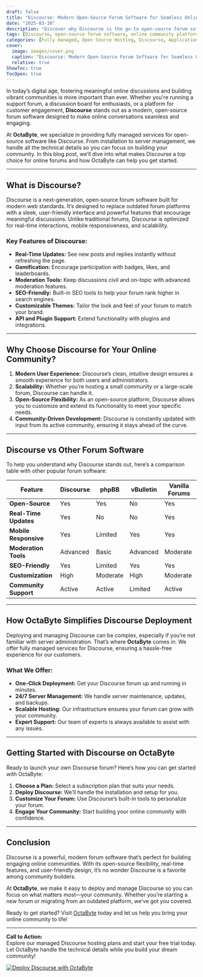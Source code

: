 ```yaml
---
draft: false
title: "Discourse: Modern Open-Source Forum Software for Seamless Online Discussions"
date: "2025-03-10"
description: "Discover why Discourse is the go-to open-source forum software for building modern, engaging, and scalable online communities. Learn how OctaByte can help you deploy and manage Discourse effortlessly."
tags: [Discourse, open-source forum software, online community platform, managed Discourse hosting, Discourse vs other forum software, OctaByte, open-source software hosting, forum software comparison]
categories: [Fully managed, Open Source Hosting, Discourse, Applications, Forum Community]
cover:
  image: images/cover.png
  caption: "Discourse: Modern Open-Source Forum Software for Seamless Online Discussions"
  relative: true
ShowToc: true
TocOpen: true
---
```



In today’s digital age, fostering meaningful online discussions and building vibrant communities is more important than ever. Whether you're running a support forum, a discussion board for enthusiasts, or a platform for customer engagement, **Discourse** stands out as a modern, open-source forum software designed to make online conversations seamless and engaging.

At **OctaByte**, we specialize in providing fully managed services for open-source software like Discourse. From installation to server management, we handle all the technical details so you can focus on building your community. In this blog post, we’ll dive into what makes Discourse a top choice for online forums and how OctaByte can help you get started.

---

## What is Discourse?

Discourse is a next-generation, open-source forum software built for modern web standards. It’s designed to replace outdated forum platforms with a sleek, user-friendly interface and powerful features that encourage meaningful discussions. Unlike traditional forums, Discourse is optimized for real-time interactions, mobile responsiveness, and scalability.

### Key Features of Discourse:
- **Real-Time Updates:** See new posts and replies instantly without refreshing the page.
- **Gamification:** Encourage participation with badges, likes, and leaderboards.
- **Moderation Tools:** Keep discussions civil and on-topic with advanced moderation features.
- **SEO-Friendly:** Built-in SEO tools to help your forum rank higher in search engines.
- **Customizable Themes:** Tailor the look and feel of your forum to match your brand.
- **API and Plugin Support:** Extend functionality with plugins and integrations.

---

## Why Choose Discourse for Your Online Community?

1. **Modern User Experience:** Discourse’s clean, intuitive design ensures a smooth experience for both users and administrators.
2. **Scalability:** Whether you’re hosting a small community or a large-scale forum, Discourse can handle it.
3. **Open-Source Flexibility:** As an open-source platform, Discourse allows you to customize and extend its functionality to meet your specific needs.
4. **Community-Driven Development:** Discourse is constantly updated with input from its active community, ensuring it stays ahead of the curve.

---

## Discourse vs Other Forum Software

To help you understand why Discourse stands out, here’s a comparison table with other popular forum software:

| Feature                | Discourse          | phpBB              | vBulletin          | Vanilla Forums     |
|------------------------|--------------------|--------------------|--------------------|--------------------|
| **Open-Source**        | Yes                | Yes                | No                 | Yes                |
| **Real-Time Updates**  | Yes                | No                 | No                 | Yes                |
| **Mobile Responsive**  | Yes                | Limited            | Yes                | Yes                |
| **Moderation Tools**   | Advanced           | Basic              | Advanced           | Moderate           |
| **SEO-Friendly**       | Yes                | Limited            | Yes                | Yes                |
| **Customization**      | High               | Moderate           | High               | Moderate           |
| **Community Support**  | Active             | Active             | Limited            | Active             |

---

## How OctaByte Simplifies Discourse Deployment

Deploying and managing Discourse can be complex, especially if you’re not familiar with server administration. That’s where **OctaByte** comes in. We offer fully managed services for Discourse, ensuring a hassle-free experience for our customers.

### What We Offer:
- **One-Click Deployment:** Get your Discourse forum up and running in minutes.
- **24/7 Server Management:** We handle server maintenance, updates, and backups.
- **Scalable Hosting:** Our infrastructure ensures your forum can grow with your community.
- **Expert Support:** Our team of experts is always available to assist with any issues.

---

## Getting Started with Discourse on OctaByte

Ready to launch your own Discourse forum? Here’s how you can get started with OctaByte:

1. **Choose a Plan:** Select a subscription plan that suits your needs.
2. **Deploy Discourse:** We’ll handle the installation and setup for you.
3. **Customize Your Forum:** Use Discourse’s built-in tools to personalize your forum.
4. **Engage Your Community:** Start building your online community with confidence.

---

## Conclusion

Discourse is a powerful, modern forum software that’s perfect for building engaging online communities. With its open-source flexibility, real-time features, and user-friendly design, it’s no wonder Discourse is a favorite among community builders.

At **OctaByte**, we make it easy to deploy and manage Discourse so you can focus on what matters most—your community. Whether you’re starting a new forum or migrating from an outdated platform, we’ve got you covered.

Ready to get started? Visit [OctaByte](https://octabyte.io) today and let us help you bring your online community to life!

---

**Call to Action:**  
Explore our managed Discourse hosting plans and start your free trial today. Let OctaByte handle the technical details while you build your dream community!

[![Deploy Discourse with OctaByte](/images/deploy-on-octabyte.png)](https://octabyte.io/fully-managed-open-source-services/applications/forum-community/discourse)